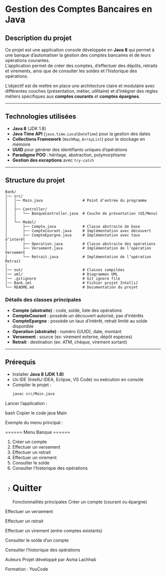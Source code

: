 #  Gestion des Comptes Bancaires en Java

##  Description du projet
Ce projet est une application console développée en **Java 8** qui permet à une banque d’automatiser la gestion des comptes bancaires et de leurs opérations courantes.  
L’application permet de créer des comptes, d’effectuer des dépôts, retraits et virements, ainsi que de consulter les soldes et l’historique des opérations.

L’objectif est de mettre en place une architecture claire et modulaire avec différentes couches (présentation, métier, utilitaire) et d’intégrer des règles métiers spécifiques aux **comptes courants** et **comptes épargnes**.

---

##  Technologies utilisées
- **Java 8** (JDK 1.8)
- **Java Time API** (`java.time.LocalDateTime`) pour la gestion des dates
- **Collections Framework** (`HashMap`, `ArrayList`) pour le stockage en mémoire
- **UUID** pour générer des identifiants uniques d’opérations
- **Paradigme POO** : héritage, abstraction, polymorphisme
- **Gestion des exceptions** avec `try-catch`

---

##  Structure du projet
```text
Bank/
│── src/
│   │── Main.java                  # Point d’entrée du programme
│   │
│   ├── Controller/
│   │   └── BanqueController.java  # Couche de présentation (UI/Menu)
│   │
│   └── Model/
│       ├── Compte.java            # Classe abstraite de base
│       ├── CompteCourant.java     # Implémentation avec découvert
│       ├── CompteEpargne.java     # Implémentation avec taux d’intérêt
│       ├── Operation.java         # Classe abstraite des opérations
│       ├── Versement.java         # Implémentation de l’opération Versement
│       └── Retrait.java           # Implémentation de l’opération Retrait
│
│── out/                           # Classes compilées
│── uml/                           # Diagrammes UML
│── .gitignore                     # Git ignore file
│── Bank.iml                       # Fichier projet IntelliJ
└── README.md                      # Documentation du projet

```


###  Détails des classes principales
- **Compte (abstraite)** : code, solde, liste des opérations
- **CompteCourant** : possède un découvert autorisé, pas d’intérêts
- **CompteEpargne** : possède un taux d’intérêt, retrait limité au solde disponible
- **Operation (abstraite)** : numéro (UUID), date, montant
- **Versement** : source (ex: virement externe, dépôt espèces)
- **Retrait** : destination (ex: ATM, chèque, virement sortant)

---

##  Prérequis
- Installer **Java 8 (JDK 1.8)**
- Un IDE (IntelliJ IDEA, Eclipse, VS Code) ou exécution en console
- Compiler le projet :
  ```bash
  javac src/Main.java
Lancer l’application :

bash
Copier le code
java Main


Exemple du menu principal :

====== Menu Banque ======
1. Créer un compte
2. Effectuer un versement
3. Effectuer un retrait
4. Effectuer un virement
5. Consulter le solde
6. Consulter l’historique des opérations
0. Quitter
   =========================
    Fonctionnalités principales
    Créer un compte (courant ou épargne)

 Effectuer un versement

 Effectuer un retrait

 Effectuer un virement (entre comptes existants)

 Consulter le solde d’un compte

 Consulter l’historique des opérations

 Auteurs
Projet développé par Asma Lachhab

Formation : YouCode
